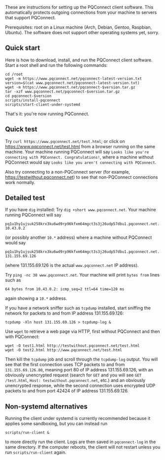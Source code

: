 These are instructions for setting up the PQConnect client software.
This automatically protects outgoing connections from your machine
to servers that support PQConnect.

Prerequisites:
root on a Linux machine (Arch, Debian, Gentoo, Raspbian, Ubuntu).
The software does not support other operating systems yet, sorry.

## <a name="quick-start">Quick start</a>

Here is how to download, install, and run the PQConnect client software.
Start a root shell and run the following commands:

    cd /root
    wget -m https://www.pqconnect.net/pqconnect-latest-version.txt
    version=$(cat www.pqconnect.net/pqconnect-latest-version.txt)
    wget -m https://www.pqconnect.net/pqconnect-$version.tar.gz
    tar -xzf www.pqconnect.net/pqconnect-$version.tar.gz
    cd pqconnect-$version
    scripts/install-pqconnect
    scripts/start-client-under-systemd

That's it: you're now running PQConnect.

## <a name="quick-test">Quick test</a>

Try `curl https://www.pqconnect.net/test.html`;
or click on
<https://www.pqconnect.net/test.html>
from a browser running on the same machine.
Your machine running PQConnect will say
`Looks like you're connecting with PQConnect. Congratulations!`,
where a machine without PQConnect would say
`Looks like you aren't connecting with PQConnect`.

Also try connecting to a non-PQConnect server
(for example, <https://testwithout.pqconnect.net>)
to see that non-PQConnect connections work normally.

## <a name="detailed-test">Detailed test</a>

If you have `dig` installed:
Try `dig +short www.pqconnect.net`.
Your machine running PQConnect will say

    pq1u1hy1ujsuk258krx3ku6wd9rp96kfxm64mgct3s3j26udp57dbu1.pqconnect.net.
    10.43.0.2

(or possibly another `10.*` address)
where a machine without PQConnect would say

    pq1u1hy1ujsuk258krx3ku6wd9rp96kfxm64mgct3s3j26udp57dbu1.pqconnect.net.
    131.155.69.126

(where 131.155.69.126 is the actual `www.pqconnect.net` IP address).

Try `ping -nc 30 www.pqconnect.net`.
Your machine will print `bytes from` lines such as

    64 bytes from 10.43.0.2: icmp_seq=2 ttl=64 time=120 ms

again showing a `10.*` address.

If you have a network sniffer such as `tcpdump` installed,
start sniffing the network for packets to and from IP address 131.155.69.126:

    tcpdump -Xln host 131.155.69.126 > tcpdump-log &

Use `wget` to retrieve a web page via HTTP,
first without PQConnect and then with PQConnect:

    wget -O test1.html http://testwithout.pqconnect.net/test.html
    wget -O test2.html http://www.pqconnect.net/test.html

Then kill the `tcpdump` job and scroll through the `tcpdump-log` output.
You will see that the first connection uses TCP packets
to and from `131.155.69.126.80`, meaning port 80 of IP address 131.155.69.126,
with an obviously unencrypted request
(search for `GET` and you will see `GET /test.html`, `Host: testwithout.pqconnect.net`, etc.)
and an obviously unencrypted response,
while the second connection uses
encrypted UDP packets
to and from port 42424 of IP address 131.155.69.126.

## <a name="non-systemd">Non-systemd alternatives</a>

Running the client under systemd
is currently recommended
because it applies some sandboxing,
but you can instead run

    scripts/run-client &

to more directly run the client.
Logs are then saved in `pqconnect-log` in the same directory.
If the computer reboots,
the client will not restart
unless you run `scripts/run-client` again.

